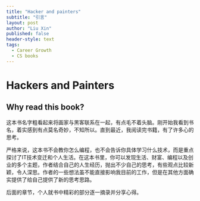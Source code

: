 ```yaml
---
title: "Hacker and painters"
subtitle: "引言"
layout: post
author: "Liu Xin"
published: false
header-style: text
tags:
  - Career Growth
  - CS books
---
```


# Hackers and  Painters

## Why read this book?

这本书名字粗看起来将画家与黑客联系在一起，有点毛不着头脑。刚开始我看到书名，着实感到有点莫名奇妙，不知所以。直到最近，我阅读完书籍，有了许多心的思考。

严格来说，这本书不会教你怎么编程，也不会告诉你具体学习什么技术，而是重点探讨了IT技术变迁和个人生活。在这本书里，你可以发现生活、财富、编程以及创业的多个主题，作者结合自己的人生经历，抛出不少自己的思考，有些观点比较新颖，令人深思。作者的一些想法虽不能直接影响我目前的工作，但是在其他方面确实提供了给自己提供了新的思考思路。

后面的章节，个人就书中精彩的部分逐一摘录并分享心得。
